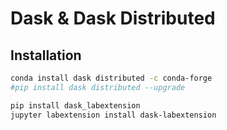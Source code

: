 # Dask & Dask Distributed

## Installation

```sh
conda install dask distributed -c conda-forge
#pip install dask distributed --upgrade
```

```sh
pip install dask_labextension
jupyter labextension install dask-labextension
```

